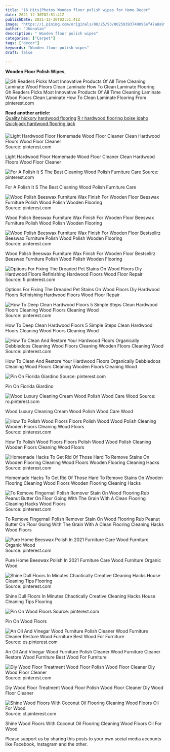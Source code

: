 ```yaml
---
title: "16 Hits|Photos Wooden floor polish wipes for Home Decor"
date: 2021-12-30T02:51:41Z
publishDate: 2021-12-30T02:51:41Z
image: "https://i.pinimg.com/originals/00/25/93/00259393740095ef47a8a9f12bb9b68a.jpg"
author: "Jhonatan"
description: " Wooden floor polish wipes"
categories: ["Carpet"]
tags: ["decor"]
keywords: "Wooden floor polish wipes"
draft: false

---
```

<!-- Head tag Code -->
**Wooden Floor Polish Wipes**, 

![Gh Readers Picks Most Innovative Products Of All Time Cleaning Laminate Wood Floors Clean Laminate How To Clean Laminate Flooring](https://i.pinimg.com/474x/46/bd/33/46bd33fc1c89e3fb1fb8afda76388577--clean-laminate-flooring-cleaning-laminate-wood-floors.jpg "Gh Readers Picks Most Innovative Products Of All Time Cleaning Laminate Wood Floors Clean Laminate How To Clean Laminate Flooring")
Gh Readers Picks Most Innovative Products Of All Time Cleaning Laminate Wood Floors Clean Laminate How To Clean Laminate Flooring From pinterest.com

**Read another article:**  
[Quality hickory hardwood flooring](/quality-hickory-hardwood-flooring/)
[R r hardwood flooring boise idaho](/r-r-hardwood-flooring-boise-idaho/)
[Quickjack hardwood flooring jack](/quickjack-hardwood-flooring-jack/)




### 

 


![Light Hardwood Floor Homemade Wood Floor Cleaner Clean Hardwood Floors Wood Floor Cleaner](https://i.pinimg.com/originals/42/36/47/42364744d2d3008927b1988ba64ab0da.png "Light Hardwood Floor Homemade Wood Floor Cleaner Clean Hardwood Floors Wood Floor Cleaner")
Source: pinterest.com

Light Hardwood Floor Homemade Wood Floor Cleaner Clean Hardwood Floors Wood Floor Cleaner  

![For A Polish It S The Best Cleaning Wood Polish Furniture Care](https://i.pinimg.com/originals/90/bb/0e/90bb0e15e80db16685d97169fdf8f2a1.png "For A Polish It S The Best Cleaning Wood Polish Furniture Care")
Source: pinterest.com

For A Polish It S The Best Cleaning Wood Polish Furniture Care  

![Wood Polish Beeswax Furniture Wax Finish For Wooden Floor Beeswax Furniture Polish Wood Polish Wooden Flooring](https://i.pinimg.com/736x/c2/ae/8a/c2ae8a2b091c354623485e79935b41cb.jpg "Wood Polish Beeswax Furniture Wax Finish For Wooden Floor Beeswax Furniture Polish Wood Polish Wooden Flooring")
Source: pinterest.com

Wood Polish Beeswax Furniture Wax Finish For Wooden Floor Beeswax Furniture Polish Wood Polish Wooden Flooring  

![Wood Polish Beeswax Furniture Wax Finish For Wooden Floor Bestsellrz Beeswax Furniture Polish Wood Polish Wooden Flooring](https://i.pinimg.com/564x/6f/89/0e/6f890edad0271e79b3672b0f61cab698.jpg "Wood Polish Beeswax Furniture Wax Finish For Wooden Floor Bestsellrz Beeswax Furniture Polish Wood Polish Wooden Flooring")
Source: pinterest.com

Wood Polish Beeswax Furniture Wax Finish For Wooden Floor Bestsellrz Beeswax Furniture Polish Wood Polish Wooden Flooring  

![Options For Fixing The Dreaded Pet Stains On Wood Floors Diy Hardwood Floors Refinishing Hardwood Floors Wood Floor Repair](https://i.pinimg.com/originals/ef/b5/8f/efb58f0561e79ec57d80ca598756a8b7.jpg "Options For Fixing The Dreaded Pet Stains On Wood Floors Diy Hardwood Floors Refinishing Hardwood Floors Wood Floor Repair")
Source: fi.pinterest.com

Options For Fixing The Dreaded Pet Stains On Wood Floors Diy Hardwood Floors Refinishing Hardwood Floors Wood Floor Repair  

![How To Deep Clean Hardwood Floors 5 Simple Steps Clean Hardwood Floors Cleaning Wood Floors Cleaning Wood](https://i.pinimg.com/originals/d1/3c/0a/d13c0aa5d585ef0f7a1d1d3a99aa1b96.jpg "How To Deep Clean Hardwood Floors 5 Simple Steps Clean Hardwood Floors Cleaning Wood Floors Cleaning Wood")
Source: pinterest.com

How To Deep Clean Hardwood Floors 5 Simple Steps Clean Hardwood Floors Cleaning Wood Floors Cleaning Wood  

![How To Clean And Restore Your Hardwood Floors Organically Debbiedoos Cleaning Wood Floors Cleaning Wooden Floors Cleaning Wood](https://i.pinimg.com/originals/b2/a0/08/b2a008756b895c6cbb6c5386b0b7bc2b.jpg "How To Clean And Restore Your Hardwood Floors Organically Debbiedoos Cleaning Wood Floors Cleaning Wooden Floors Cleaning Wood")
Source: pinterest.com

How To Clean And Restore Your Hardwood Floors Organically Debbiedoos Cleaning Wood Floors Cleaning Wooden Floors Cleaning Wood  

![Pin On Fiorida Giardino](https://i.pinimg.com/736x/83/7d/d9/837dd9ffd71a1b0a7744bfa51c947304.jpg "Pin On Fiorida Giardino")
Source: pinterest.com

Pin On Fiorida Giardino  

![Wood Luxury Cleaning Cream Wood Polish Wood Care Wood](https://i.pinimg.com/474x/61/74/c0/6174c0d416d58a4ef7ff768bd44ebd7e.jpg "Wood Luxury Cleaning Cream Wood Polish Wood Care Wood")
Source: ro.pinterest.com

Wood Luxury Cleaning Cream Wood Polish Wood Care Wood  

![How To Polish Wood Floors Floors Polish Wood Wood Polish Cleaning Wooden Floors Cleaning Wood Floors](https://i.pinimg.com/474x/81/4d/be/814dbe17cdaeacbd2d78f36375cc7aef.jpg "How To Polish Wood Floors Floors Polish Wood Wood Polish Cleaning Wooden Floors Cleaning Wood Floors")
Source: pinterest.com

How To Polish Wood Floors Floors Polish Wood Wood Polish Cleaning Wooden Floors Cleaning Wood Floors  

![Homemade Hacks To Get Rid Of Those Hard To Remove Stains On Wooden Flooring Cleaning Wood Floors Wooden Flooring Cleaning Hacks](https://i.pinimg.com/736x/a5/9f/cf/a59fcfb97731d60984c525744afaf9f2.jpg "Homemade Hacks To Get Rid Of Those Hard To Remove Stains On Wooden Flooring Cleaning Wood Floors Wooden Flooring Cleaning Hacks")
Source: pinterest.com

Homemade Hacks To Get Rid Of Those Hard To Remove Stains On Wooden Flooring Cleaning Wood Floors Wooden Flooring Cleaning Hacks  

![To Remove Fingernail Polish Remover Stain On Wood Flooring Rub Peanut Butter On Floor Going With The Grain With A Clean Flooring Cleaning Hacks Wood Floors](https://i.pinimg.com/736x/8a/c1/1f/8ac11f81566904a2f04a771c735ed976--fingernail-polish-remover-wipe-away.jpg "To Remove Fingernail Polish Remover Stain On Wood Flooring Rub Peanut Butter On Floor Going With The Grain With A Clean Flooring Cleaning Hacks Wood Floors")
Source: pinterest.com

To Remove Fingernail Polish Remover Stain On Wood Flooring Rub Peanut Butter On Floor Going With The Grain With A Clean Flooring Cleaning Hacks Wood Floors  

![Pure Home Beeswax Polish In 2021 Furniture Care Wood Furniture Organic Wood](https://i.pinimg.com/474x/c6/e7/fb/c6e7fbc0a02cdd34ae5da4cfee178de4.jpg "Pure Home Beeswax Polish In 2021 Furniture Care Wood Furniture Organic Wood")
Source: pinterest.com

Pure Home Beeswax Polish In 2021 Furniture Care Wood Furniture Organic Wood  

![Shine Dull Floors In Minutes Chaotically Creative Cleaning Hacks House Cleaning Tips Flooring](https://i.pinimg.com/originals/d0/32/19/d03219b7a35139142aca4a9441c156f3.jpg "Shine Dull Floors In Minutes Chaotically Creative Cleaning Hacks House Cleaning Tips Flooring")
Source: pinterest.com

Shine Dull Floors In Minutes Chaotically Creative Cleaning Hacks House Cleaning Tips Flooring  

![Pin On Wood Floors](https://i.pinimg.com/736x/b2/d1/7a/b2d17a6164511fbd61a72c1d94b9ce51--cleaning-wood-floors-cleaner-for-wood-floors.jpg "Pin On Wood Floors")
Source: pinterest.com

Pin On Wood Floors  

![An Oil And Vinegar Wood Furniture Polish Cleaner Wood Furniture Cleaner Restore Wood Furniture Best Wood For Furniture](https://i.pinimg.com/originals/84/fc/45/84fc45d94fc3547dbfe86ce4f7f4a401.jpg "An Oil And Vinegar Wood Furniture Polish Cleaner Wood Furniture Cleaner Restore Wood Furniture Best Wood For Furniture")
Source: es.pinterest.com

An Oil And Vinegar Wood Furniture Polish Cleaner Wood Furniture Cleaner Restore Wood Furniture Best Wood For Furniture  

![Diy Wood Floor Treatment Wood Floor Polish Wood Floor Cleaner Diy Wood Floor Cleaner](https://i.pinimg.com/originals/2b/2a/57/2b2a57233114c3178c6db7faf5759cae.jpg "Diy Wood Floor Treatment Wood Floor Polish Wood Floor Cleaner Diy Wood Floor Cleaner")
Source: pinterest.com

Diy Wood Floor Treatment Wood Floor Polish Wood Floor Cleaner Diy Wood Floor Cleaner  

![Shine Wood Floors With Coconut Oil Flooring Cleaning Wood Floors Oil For Wood](https://i.pinimg.com/originals/00/25/93/00259393740095ef47a8a9f12bb9b68a.jpg "Shine Wood Floors With Coconut Oil Flooring Cleaning Wood Floors Oil For Wood")
Source: cl.pinterest.com

Shine Wood Floors With Coconut Oil Flooring Cleaning Wood Floors Oil For Wood  

Please support us by sharing this posts to your own social media accounts like Facebook, Instagram and the other.

